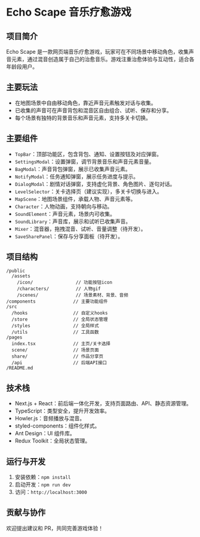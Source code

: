 # Echo Scape 音乐疗愈游戏

## 项目简介

Echo Scape 是一款网页端音乐疗愈游戏，玩家可在不同场景中移动角色，收集声音元素，通过混音创造属于自己的治愈音乐。游戏注重治愈体验与互动性，适合各年龄段用户。

## 主要玩法
- 在地图场景中自由移动角色，靠近声音元素触发对话与收集。
- 已收集的声音可在声音背包和混音区自由组合、试听、保存和分享。
- 每个场景有独特的背景音乐和声音元素，支持多关卡切换。

## 主要组件
- `TopBar`：顶部功能区，包含背包、通知、设置按钮及对应弹窗。
- `SettingsModal`：设置弹窗，调节背景音乐和声音元素音量。
- `BagModal`：声音背包弹窗，展示已收集声音元素。
- `NotifyModal`：任务通知弹窗，展示任务进度与提示。
- `DialogModal`：剧情对话弹窗，支持虚化背景、角色图片、逐句对话。
- `LevelSelector`：关卡选择页（建议实现），多关卡切换与进入。
- `MapScene`：地图场景组件，承载人物、声音元素等。
- `Character`：人物动画，支持朝向与移动。
- `SoundElement`：声音元素，场景内可收集。
- `SoundLibrary`：声音库，展示和试听已收集声音。
- `Mixer`：混音器，拖拽混音、试听、音量调整（待开发）。
- `SaveSharePanel`：保存与分享面板（待开发）。

## 项目结构
```
/public
  /assets
    /icon/                // 功能按钮icon
    /characters/          // 人物gif
    /scenes/              // 场景素材、背景、音频
/components              // 主要功能组件
/src
  /hooks                 // 自定义hooks
  /store                 // 全局状态管理
  /styles                // 全局样式
  /utils                 // 工具函数
/pages
  index.tsx              // 主页/关卡选择
  scene/                 // 场景页面
  share/                 // 作品分享页
  /api                   // 后端API接口
/README.md
```

## 技术栈
- Next.js + React：前后端一体化开发，支持页面路由、API、静态资源管理。
- TypeScript：类型安全，提升开发效率。
- Howler.js：音频播放与混音。
- styled-components：组件化样式。
- Ant Design：UI 组件库。
- Redux Toolkit：全局状态管理。

## 运行与开发
1. 安装依赖：`npm install`
2. 启动开发：`npm run dev`
3. 访问：`http://localhost:3000`

## 贡献与协作
欢迎提出建议和 PR，共同完善游戏体验！

